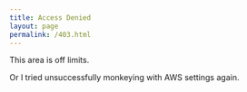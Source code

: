 ```yaml
---
title: Access Denied
layout: page
permalink: /403.html
---
```


This area is off limits.

Or I tried unsuccessfully monkeying with AWS settings again.
